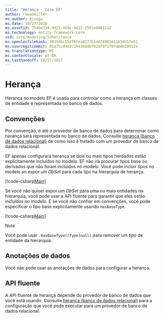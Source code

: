 ```yaml
---
title: "Herança - Core EF"
author: rowanmiller
ms.author: divega
ms.date: 10/27/2016
ms.assetid: 754be334-dd21-450e-9d22-2591e80012a2
ms.technology: entity-framework-core
uid: core/modeling/inheritance
ms.openlocfilehash: f0394bc55dfbfea8277b1ddf898361165dd1fe51
ms.sourcegitcommit: 01a75cd483c1943ddd6f82af971f07abde20912e
ms.translationtype: MT
ms.contentlocale: pt-BR
ms.lasthandoff: 10/27/2017
---
```

# <a name="inheritance"></a>Herança

Herança no modelo EF é usada para controlar como a herança em classes de entidade é representada no banco de dados.

## <a name="conventions"></a>Convenções

Por convenção, é até o provedor de banco de dados para determinar como herança será representada no banco de dados. Consulte [herança (banco de dados relacional)](relational/inheritance.md) de como isso é tratado com um provedor de banco de dados relacional.

EF apenas configurará herança se dois ou mais tipos herdados estão explicitamente incluídos no modelo. EF não irá procurar tipos base ou derivados que não foram incluídos no modelo. Você pode incluir tipos no modelo ao expor um *DbSet<TEntity>*  para cada tipo na hierarquia de herança.

[!code-csharp[Main](../../../samples/core/Modeling/Conventions/Samples/InheritanceDbSets.cs?highlight=3-4&name=Model)]

Se você não quiser expor um *DbSet<TEntity>*  para uma ou mais entidades na hierarquia, você pode usar a API fluente para garantir que eles estão incluídos no modelo.
E se você não confiar em convenções, você pode especificar o tipo base explicitamente usando `HasBaseType`.

[!code-csharp[Main](../../../samples/core/Modeling/Conventions/Samples/InheritanceModelBuilder.cs?highlight=7&name=Context)]

> [!NOTE]
> Você pode usar `.HasBaseType((Type)null)` para remover um tipo de entidade da hierarquia.

## <a name="data-annotations"></a>Anotações de dados

Você não pode usar as anotações de dados para configurar a herança.

## <a name="fluent-api"></a>API fluente

A API fluente de herança depende do provedor de banco de dados que você está usando. Consulte [herança (banco de dados relacional)](relational/inheritance.md) para a configuração que você pode executar para um provedor de banco de dados relacional.
